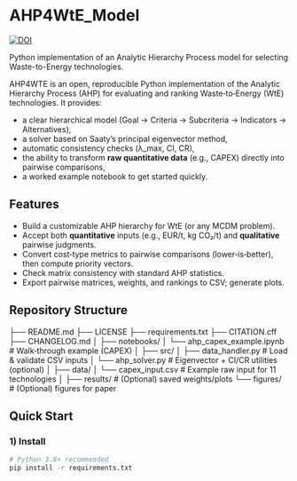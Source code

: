 # AHP4WtE_Model
[![DOI](https://zenodo.org/badge/DOI/10.5281/zenodo.16875959.svg)](https://doi.org/10.5281/zenodo.16875959)

Python implementation of an Analytic Hierarchy Process model for selecting Waste-to-Energy technologies.

AHP4WTE is an open, reproducible Python implementation of the Analytic Hierarchy Process (AHP) for evaluating and ranking Waste‑to‑Energy (WtE) technologies. It provides:
- a clear hierarchical model (Goal → Criteria → Subcriteria → Indicators → Alternatives),
- a solver based on Saaty’s principal eigenvector method,
- automatic consistency checks (λ_max, CI, CR),
- the ability to transform **raw quantitative data** (e.g., CAPEX) directly into pairwise comparisons,
- a worked example notebook to get started quickly.

## Features
- Build a customizable AHP hierarchy for WtE (or any MCDM problem).
- Accept both **quantitative** inputs (e.g., EUR/t, kg CO₂/t) and **qualitative** pairwise judgments.
- Convert cost‑type metrics to pairwise comparisons (lower‑is‑better), then compute priority vectors.
- Check matrix consistency with standard AHP statistics.
- Export pairwise matrices, weights, and rankings to CSV; generate plots.

## Repository Structure
├── README.md
├── LICENSE
├── requirements.txt
├── CITATION.cff
├── CHANGELOG.md
│
├── notebooks/
│ └── ahp_capex_example.ipynb # Walk‑through example (CAPEX)
│
├── src/
│ ├── data_handler.py # Load & validate CSV inputs
│ └── ahp_solver.py # Eigenvector + CI/CR utilities (optional)
│
├── data/
│ └── capex_input.csv # Example raw input for 11 technologies
│
├── results/ # (Optional) saved weights/plots
└── figures/ # (Optional) figures for paper

##  Quick Start

### 1) Install
```bash
# Python 3.8+ recommended
pip install -r requirements.txt
